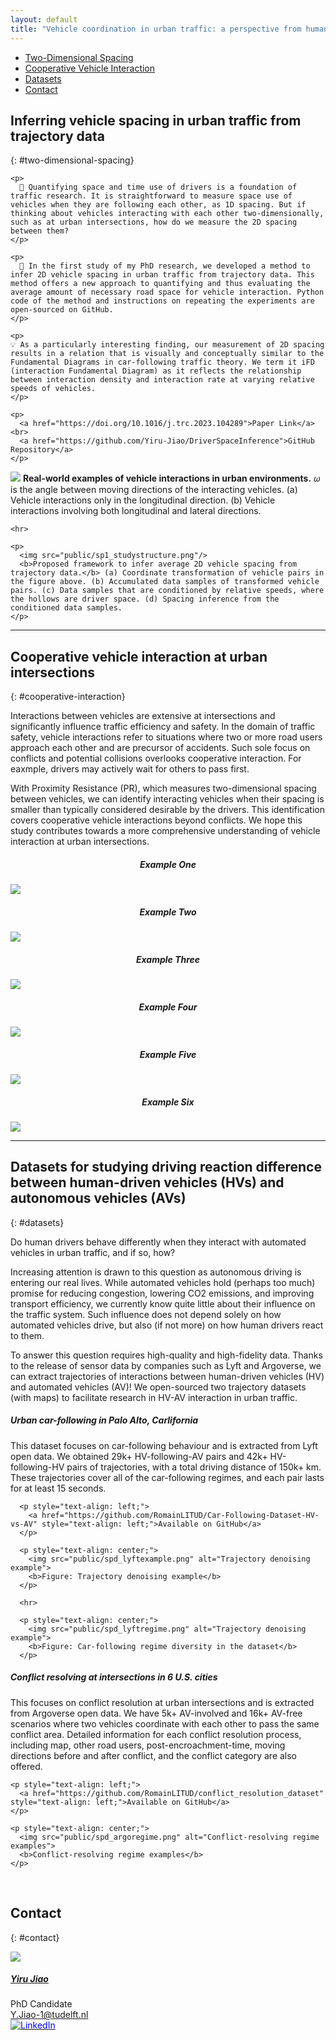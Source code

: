 ```yaml
---
layout: default
title: "Vehicle coordination in urban traffic: a perspective from human behaviour and decisions"
---
```



<ul class="nav project-nav col-12 col-lg-auto me-lg-auto mb-2">
  <li><a href="#two-dimensional-spacing" class="nav-link px-2">Two-Dimensional Spacing</a></li>
  <li><a href="#cooperative-interaction" class="nav-link px-2">Cooperative Vehicle Interaction</a></li>
  <li><a href="#datasets" class="nav-link px-2">Datasets</a></li>
  <li><a href="#contact" class="nav-link px-2">Contact</a></li>
</ul>

## Inferring vehicle spacing in urban traffic from trajectory data
{: #two-dimensional-spacing}

<div class="row">
  <div class="col-sm-6">
    
    <p>
      🤔 Quantifying space and time use of drivers is a foundation of traffic research. It is straightforward to measure space use of vehicles when they are following each other, as 1D spacing. But if thinking about vehicles interacting with each other two-dimensionally, such as at urban intersections, how do we measure the 2D spacing between them?
    </p>
      
    <p>
      📐 In the first study of my PhD research, we developed a method to infer 2D vehicle spacing in urban traffic from trajectory data. This method offers a new approach to quantifying and thus evaluating the average amount of necessary road space for vehicle interaction. Python code of the method and instructions on repeating the experiments are open-sourced on GitHub.
    </p>
    
    <p>
    💡 As a particularly interesting finding, our measurement of 2D spacing results in a relation that is visually and conceptually similar to the Fundamental Diagrams in car-following traffic theory. We term it iFD (interaction Fundamental Diagram) as it reflects the relationship between interaction density and interaction rate at varying relative speeds of vehicles.
    </p>

    <p>
      <a href="https://doi.org/10.1016/j.trc.2023.104289">Paper Link</a><br>
      <a href="https://github.com/Yiru-Jiao/DriverSpaceInference">GitHub Repository</a>
    </p>
  </div>

  <div class="col-sm-6">
    <p>
      <img src="public/sp1_interactioncases.png"/>
      <b>Real-world examples of vehicle interactions in urban environments.</b> 𝜔 is the angle between moving directions of the interacting vehicles. (a) Vehicle interactions only in the longitudinal direction. (b) Vehicle interactions involving both longitudinal and lateral directions.
    </p>

    <hr>

    <p>
      <img src="public/sp1_studystructure.png"/>
      <b>Proposed framework to infer average 2D vehicle spacing from trajectory data.</b> (a) Coordinate transformation of vehicle pairs in the figure above. (b) Accumulated data samples of transformed vehicle pairs. (c) Data samples that are conditioned by relative speeds, where the hollows are driver space. (d) Spacing inference from the conditioned data samples.
    </p>
  </div>

</div>

---

## Cooperative vehicle interaction at urban intersections
{: #cooperative-interaction}

Interactions between vehicles are extensive at intersections and significantly influence traffic efficiency and safety. In the domain of traffic safety, vehicle interactions refer to situations where two or more road users approach each other and are precursor of accidents. Such sole focus on conflicts and potential collisions overlooks cooperative interaction. For eaxmple, drivers may actively wait for others to pass first.

With Proximity Resistance (PR), which measures two-dimensional spacing between vehicles, we can identify interacting vehicles when their spacing is smaller than typically considered desirable by the drivers. This identification covers cooperative vehicle interactions beyond conflicts. We hope this study contributes towards a more comprehensive understanding of vehicle interaction at urban intersections.

<div class="row">
  <div class="col-sm-4">
    <h5 style="text-align: center">Example One</h5>
    <img src="public/example56.gif">
  </div>
  <div class="col-sm-4">
    <h5 style="text-align: center">Example Two</h5>
    <img src="public/example136.gif">
  </div>
  <div class="col-sm-4">
    <h5 style="text-align: center">Example Three</h5>
    <img src="public/example213.gif">
  </div>
  <div class="col-sm-4">
    <h5 style="text-align: center">Example Four</h5>
    <img src="public/example267.gif">
  </div>
  <div class="col-sm-4">
    <h5 style="text-align: center">Example Five</h5>
    <img src="public/example303.gif">
  </div>
  <div class="col-sm-4">
    <h5 style="text-align: center">Example Six</h5>
    <img src="public/example374.gif">
  </div>
</div>

---

## Datasets for studying driving reaction difference between human-driven vehicles (HVs) and autonomous vehicles (AVs)
{: #datasets}

Do human drivers behave differently when they interact with automated vehicles in urban traffic, and if so, how?

Increasing attention is drawn to this question as autonomous driving is entering our real lives. While automated vehicles hold (perhaps too much) promise for reducing congestion, lowering CO2 emissions, and improving transport efficiency, we currently know quite little about their influence on the traffic system. Such influence does not depend solely on how automated vehicles drive, but also (if not more) on how human drivers react to them.

To answer this question requires high-quality and high-fidelity data. Thanks to the release of sensor data by companies such as Lyft and Argoverse, we can extract trajectories of interactions between human-driven vehicles (HV) and automated vehicles (AV)! We open-sourced two trajectory datasets (with maps) to facilitate research in HV-AV interaction in urban traffic.

<div class="row">
  <div class="col-sm-6">
    <h5>Urban car-following in Palo Alto, Carlifornia</h5>
      <p>
        This dataset focuses on car-following behaviour and is extracted from Lyft open data. We obtained 29k+ HV-following-AV pairs and 42k+ HV-following-HV pairs of trajectories, with a total driving distance of 150k+ km. These trajectories cover all of the car-following regimes, and each pair lasts for at least 15 seconds.
      </p>
      
      <p style="text-align: left;">
        <a href="https://github.com/RomainLITUD/Car-Following-Dataset-HV-vs-AV" style="text-align: left;">Available on GitHub</a>
      </p>

      <p style="text-align: center;">
        <img src="public/spd_lyftexample.png" alt="Trajectory denoising example">
        <b>Figure: Trajectory denoising example</b>
      </p>

      <hr>

      <p style="text-align: center;">
        <img src="public/spd_lyftregime.png" alt="Trajectory denoising example">
        <b>Figure: Car-following regime diversity in the dataset</b>
      </p>
  </div>
  <div class="col-sm-6">
    <h5>Conflict resolving at intersections in 6 U.S. cities</h5>
    <p>
      This focuses on conflict resolution at urban intersections and is extracted from Argoverse open data. We have 5k+ AV-involved and 16k+ AV-free scenarios where two vehicles coordinate with each other to pass the same conflict area. Detailed information for each conflict resolution process, including map, other road users, post-encroachment-time, moving directions before and after conflict, and the conflict category are also offered.
    </p>

    <p style="text-align: left;">
      <a href="https://github.com/RomainLITUD/conflict_resolution_dataset" style="text-align: left;">Available on GitHub</a>
    </p>

    <p style="text-align: center;">
      <img src="public/spd_argoregime.png" alt="Conflict-resolving regime examples">
      <b>Conflict-resolving regime examples</b>
    </p>
  </div>
</div>

<br>

## Contact
{: #contact}

<div class="card contact-card" style="max-width: 360px;">
  <div class="row g-0">
    <div class="col-4">
        <img src="{{ 'assets/images/team/yiru.webp' | relative_url }}" class="contact-avatar">
    </div>
    <div class="col-8">
      <div class="card-body">
        <h5 class="card-title"><a href="https://www.tudelft.nl/en/ceg/about-faculty/departments/transport-planning/staff/personal-pages/y-yiru-jiao">Yiru Jiao</a></h5>
        <p class="card-text">
          PhD Candidate<br>
          <a href="mailto:Y.Jiao-1@tudelft.nl">Y.Jiao-1@tudelft.nl</a><br>
          <a href="https://www.linkedin.com/in/yiru-%E8%89%BA%E8%8C%B9-jiao-%E7%84%A6-697620ba">
            <img style="color: blue" src="{{ 'assets/images/linkedin.svg' | relative_url }}"  alt="LinkedIn"/>
          </a>
        </p>
      </div>
    </div>
  </div>
</div>